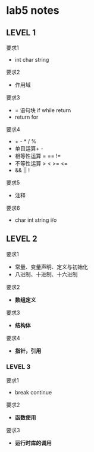 # lab5 notes
## LEVEL 1
要求1
+ int char string

要求2
+ 作用域

要求3
+ = 语句块 if while return
+ return for

要求4
+ \+ \- \* \/ \%
+ 单目运算\+ \-
+ 相等性运算 \= \=\= \!\=
+ 不等性运算 > < >= <=
+ && || !

要求5
+ 注释

要求6
+ char int string i/o

## LEVEL 2
要求1
+ 常量、变量声明、定义与初始化
+ 八进制、十进制、十六进制

要求2
+ **数组定义**

要求3
+ **结构体**

要求4
+ **指针，引用**

### LEVEL 3
要求1
+ break continue

要求2
+ **函数使用**

要求3
+ **运行时库的调用**
